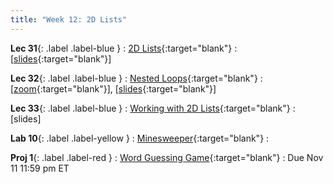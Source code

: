 ```yaml
---
title: "Week 12: 2D Lists"
---
```


**Lec 31**{: .label .label-blue }
: [2D Lists](https://edstem.org/us/courses/60560/lessons/122148){:target="blank"}
  : [[slides](https://drive.google.com/file/d/1LpvMODaguhNo36nXbb_hVXEhbbIoGIoW/view?usp=sharing){:target="blank"}\]

**Lec 32**{: .label .label-blue }
: [Nested Loops](https://edstem.org/us/courses/60560/lessons/122250){:target="blank"}
  : [[zoom](https://morganstate.zoom.us/j/91916688161){:target="blank"}\], [[slides](https://drive.google.com/file/d/1h_DlrAIq2eljAYfm6DC3lpi31mW6RGsV/view?usp=sharing){:target="blank"}\]

**Lec 33**{: .label .label-blue }
: [Working with 2D Lists](https://edstem.org/us/courses/60560/lessons/122395){:target="blank"}
  : [slides]

**Lab 10**{: .label .label-yellow }
: [Minesweeper](https://edstem.org/us/courses/60560/lessons/121623){:target="blank"}
  : 

**Proj 1**{: .label .label-red }
: [Word Guessing Game](https://edstem.org/us/courses/60560/lessons/121132/slides/671656){:target="blank"}
  : Due Nov 11 11:59 pm ET
